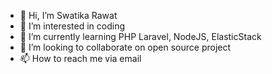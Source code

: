 - 👋 Hi, I’m Swatika Rawat
- 👀 I’m interested in coding
- 🌱 I’m currently learning PHP Laravel, NodeJS, ElasticStack
- 💞️ I’m looking to collaborate on open source project
- 📫 How to reach me via email

<!---
swatika-rawat/swatika-rawat is a ✨ special ✨ repository because its `README.md` (this file) appears on your GitHub profile.
You can click the Preview link to take a look at your changes.
--->
